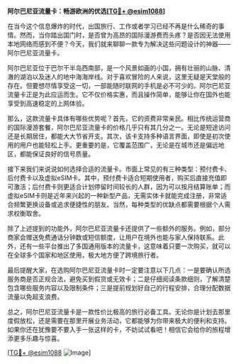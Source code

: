 **阿尔巴尼亚流量卡：畅游欧洲的优选[[TG💪+ @esim1088](https://t.me/s/esim1088)]**

在当今这个信息爆炸的时代，出国旅行、工作或者学习已经不再是什么稀奇的事情。然而，当你踏出国门时，是否曾为高昂的国际漫游费而头疼？是否因无法使用本地网络而感到不便？今天，我们就来聊聊一款专为解决这些问题设计的神器——阿尔巴尼亚流量卡。

阿尔巴尼亚位于巴尔干半岛西南部，是一个风景如画的小国，拥有壮丽的山脉、清澈的湖泊以及迷人的地中海海岸线。对于喜欢冒险的人来说，这里无疑是天堂般的存在。但要想尽情享受这一切，一部能随时联网的手机是必不可少的。阿尔巴尼亚流量卡正是为此应运而生。它不仅价格实惠，而且操作简单，能够让你在国外也能享受到高速稳定的上网体验。

那么，这款流量卡具体有哪些优势呢？首先，它的资费非常亲民。相比传统运营商的国际漫游套餐，阿尔巴尼亚流量卡的价格几乎只有其几分之一。无论是短途访问还是长期居住，都能大大节省开支。其次，该卡支持多种语言界面，即使是初次使用的用户也能轻松上手。更重要的是，它覆盖范围广，无论是在城市还是偏远地区，都能保证良好的信号质量。

接下来我们来说说如何选择合适的流量卡。市面上常见的有三种类型：预付费卡、后付费卡以及虚拟eSIM卡。其中，预付费卡适合短期使用者，购买后直接充值即可激活；后付费卡则更适合计划停留时间较长的人群，因为可以按月结算账单；而虚拟eSIM卡则是近年来兴起的一种新型产品，无需实体卡就能完成注册，非常适合频繁更换设备或追求便捷性的朋友。当然，每种类型的优缺点都需要根据个人需求权衡取舍。

除了上述提到的功能外，阿尔巴尼亚流量卡还提供了一些额外的服务。例如，部分商家会赠送免费通话分钟数或短信额度，让用户在境外也能与家人保持联系。此外，还有一些平台推出了多国通用版本的流量卡，这意味着只要一次购买，就可以在全球多个国家和地区使用，极大地方便了跨境旅行者。

最后提醒大家，在选购阿尔巴尼亚流量卡时一定要注意以下几点：一是要确认所选服务商是否正规合法，避免买到假货或无效卡；二是仔细阅读条款细则，了解清楚包含哪些服务内容以及限制条件；三是提前规划好自己的行程安排，合理分配数据流量以免超支浪费。

总之，阿尔巴尼亚流量卡是一款性价比极高的旅行必备工具。无论你是计划去那里度假放松，还是需要在那里开展业务活动，它都能够为你带来极大的便利和支持。如果你还在犹豫要不要入手一张这样的卡，不妨试试看吧！相信它会给你的旅程增添更多乐趣与惊喜。

[[TG💪+ @esim1088](https://t.me/s/esim1088) ![Image](https://i.postimg.cc/4NQfJmqS/Snipaste-2025-05-13-00-14-12.png)]